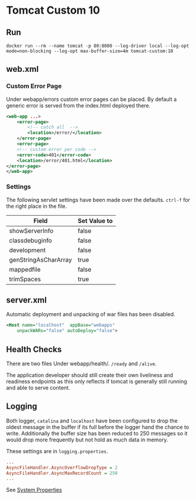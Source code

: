 # Tomcat Custom 10

## Run

```shell
docker run --rm --name tomcat -p 80:8080 --log-driver local --log-opt mode=non-blocking --log-opt max-buffer-size=4m tomcat-custom:10
```

## web.xml

### Custom Error Page

Under webapp/errors custom error pages can be placed. By default a generic error is served from the index.html deployed there.

```xml
<web-app ...>
    <error-page>
        <!-- catch all  -->
        <location>/error/</location>
    </error-page>
    <error-page>
    <!-- custom error per code -->
    <error-code>401</error-code>
    <location>/error/401.html</location>
</error-page>
</web-app>
```

### Settings

The following servlet settings have been made over the defaults. `ctrl-f` for the right place in the file.

Field                   | Set Value to
------------------------|--------------
showServerInfo          | false
classdebuginfo          | false
development             | false
genStringAsCharArray    | true
mappedfile              | false
trimSpaces              | true

## server.xml

Automatic deployment and unpacking of war files has been disabled.

```xml
<Host name="localhost"  appBase="webapps" 
    unpackWARs="false" autoDeploy="false">
```

## Health Checks

There are two files Under webapp/health/. `/ready` and `/alive`.

The application developer should still create their own liveliness and readiness endpoints as this only reflects if tomcat is generally still running and able to serve content.

## Logging

Both logger, `catalina` and `localhost` have been configured to drop the oldest message in the buffer if its full before the logger hand the chance to write. Additionally the buffer size has been reduced to 250 messages so it would drop more frequently but not hold as much data in memory.

These settings are in `logging.properties`.

```ini
...
AsyncFileHandler.AsyncOverflowDropType = 2
AsyncFileHandler.AsyncMaxRecordCount = 250
...
```

See [System Properties](https://tomcat.apache.org/tomcat-8.5-doc/config/systemprops.html#Logging)
